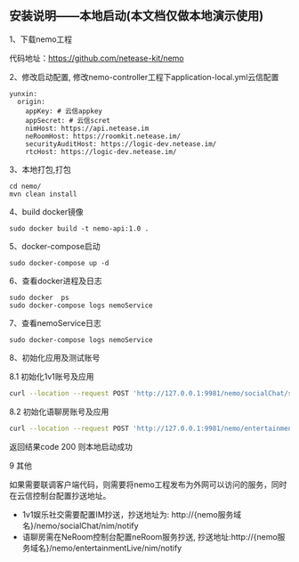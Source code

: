 ## 安装说明——本地启动(本文档仅做本地演示使用)
1、下载nemo工程

代码地址：https://github.com/netease-kit/nemo

2、修改启动配置, 修改nemo-controller工程下application-local.yml云信配置
```
yunxin:
  origin:
    appKey: # 云信appkey
    appSecret: # 云信scret
    nimHost: https://api.netease.im
    neRoomHost: https://roomkit.netease.im/
    securityAuditHost: https://logic-dev.netease.im/
    rtcHost: https://logic-dev.netease.im/
```
3、本地打包,打包
```
cd nemo/
mvn clean install
```
4、build docker镜像
```
sudo docker build -t nemo-api:1.0 .
```
5、docker-compose启动
```
sudo docker-compose up -d
```
6、查看docker进程及日志
```
sudo docker  ps
sudo docker-compose logs nemoService
```
7、查看nemoService日志
```
sudo docker-compose logs nemoService
```

8、初始化应用及测试账号

8.1 初始化1v1账号及应用
```bash
curl --location --request POST 'http://127.0.0.1:9981/nemo/socialChat/server/user/initOneToOne' --data-raw '';
```
8.2 初始化语聊房账号及应用
```bash
curl --location --request POST 'http://127.0.0.1:9981/nemo/entertainmentLive/server/user/initVoiceRoomUser' --data-raw '';
```
返回结果code 200 则本地启动成功

9 其他

如果需要联调客户端代码，则需要将nemo工程发布为外网可以访问的服务，同时在云信控制台配置抄送地址。
* 1v1娱乐社交需要配置IM抄送，抄送地址为: http://{nemo服务域名}/nemo/socialChat/nim/notify
* 语聊房需在NeRoom控制台配置neRoom服务抄送, 抄送地址:http://{nemo服务域名}/nemo/entertainmentLive/nim/notify
